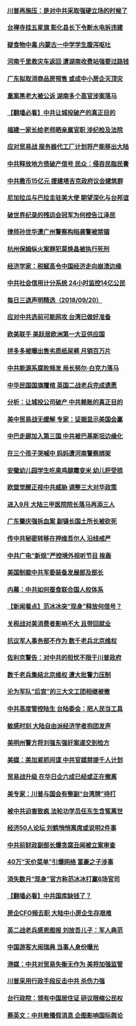#### [川普再施压：是对中共采取强硬立场的时候了](../pages/nsc413/n10731722.md) 

#### [台禅寺挂五星旗 彰化县长下令断水电拆违建](../pages/nsc413/n10730285.md) 

#### [疑食物中毒 内蒙古一中学学生腹泻呕吐](../pages/nsc413/n10731513.md) 

#### [河南千里救灾车返回 遭湖南收费站强要过路钱](../pages/nsc413/n10724889.md) 

#### [广东拟取消商品房预售 或成中小房企灭顶灾](../pages/nsc413/n10731196.md) 

#### [重案黑老大被公诉 湖南多个高官涉案落马](../pages/nsc413/n10731303.md) 

#### [【翻墙必看】中共让城投破产的真正目的](../pages/nsc413/n10730568.md) 

#### [福建一家长给老师晒亲属官职 涉纪检及法院](../pages/nsc413/n10731210.md) 

#### [应对贸易战 服务器代工厂计划将产能移出大陆](../pages/nsc413/n10730505.md) 

#### [中共释放地方债破产信号 民众：侵吞民脂民膏](../pages/nsc413/n10731160.md) 

#### [中共撒币15亿元 援建塔吉克政府议会建筑群](../pages/nsc413/n10730599.md) 

#### [尼加拉瓜与巴拉圭驻美大使 期望深化与台邦谊](../pages/nsc413/n10730943.md) 

#### [破世界纪录的残运会冠军为何控告江泽民](../pages/nsc413/n10714336.md) 

#### [律师孙世华遭广州警察构陷袭警被禁锢](../pages/nsc413/n10730573.md) 

#### [杭州保姆纵火案罪犯莫焕晶被执行死刑](../pages/nsc413/n10730548.md) 

#### [经济学家：税赋高令中国经济走向崩溃边缘](../pages/nsc413/n10729828.md) 

#### [中共社会信用计分系统 24小时监控14亿公民](../pages/nsc413/n10730337.md) 

#### [每日三退声明精选（2018/09/20）](../pages/nsc413/n10730382.md) 

#### [应对中共选前可能网攻 台湾已做好准备](../pages/nsc413/n10730269.md) 

#### [欧美联手 美跃居欧洲第一大豆供应国](../pages/nsc413/n10729227.md) 

#### [拼多多被曝出售劣质纸尿裤 月销百万片](../pages/nsc413/n10729964.md) 

#### [中共能源系腐败频发 局长努尔‧白克力落马](../pages/nsc413/n10729999.md) 

#### [中华民国国旗覆棺 英国二战老兵完成遗愿](../pages/nsc413/n10730131.md) 

#### [分析：让城投公司破产 中共赖账的真正目的](../pages/nsc413/n10729806.md) 

#### [美中贸易战无缓解 专家：证据显示美国会赢](../pages/nsc413/n10729915.md) 

#### [中巴走廊加入第三国 中共被巴基斯坦边缘化](../pages/nsc413/n10729111.md) 

#### [在三个孩子哭喊中 妈妈遭河南警察绑架](../pages/nsc413/n10728678.md) 

#### [安徽幼儿园学生吃臭鸡腿霉变米 幼儿肝受损](../pages/nsc413/n10729697.md) 

#### [欧盟觉醒正视中共威胁 调整三大对华政策](../pages/nsc413/n10729769.md) 

#### [进入9月 大陆三甲医院院长落马再添三人](../pages/nsc413/n10729702.md) 

#### [广东肇庆强拆血案 副镇长国土所长被砍死](../pages/nsc413/n10729503.md) 

#### [传中共秘密转移在押维吾尔人 沿线戒严](../pages/nsc413/n10729577.md) 

#### [中共广电“新规”严控境外视听节目 挨轰](../pages/nsc413/n10729114.md) 

#### [美国制裁中共军委装备发展部及部长](../pages/nsc413/n10728984.md) 

#### [内幕：中共如何蚕食联合国人权体系](../pages/nsc413/n10726616.md) 

#### [【新闻看点】范冰冰突“现身”释放何信号？](../pages/nsc413/n10729288.md) 

#### [关税战对美消费者影响不大 且带回就业](../pages/nsc413/n10729313.md) 

#### [抗议军人事务部不作为 数千老兵北京维权](../pages/nsc413/n10729157.md) 

#### [佐利克警告：对中共的担忧不限于川普政府](../pages/nsc413/n10729251.md) 

#### [数千老兵集结北京维权 遭大批警力压制](../pages/nsc413/n10729266.md) 

#### [沦为军队“后宫”的三大文工团相继被撤](../pages/nsc413/n10729100.md) 

#### [中共高度管控陆生 台陆委会：把人民当工具](../pages/nsc413/n10728169.md) 

#### [敏感时刻 大陆自由派经济学者抱团发声](../pages/nsc413/n10728993.md) 

#### [美明州警方将刘强东强奸案递交到检方](../pages/nsc413/n10729118.md) 

#### [美媒：美加紧抓间谍 中共官媒禁提千人计划](../pages/nsc413/n10729047.md) 

#### [贸易战升级 在华日企六成已经或正在撤离](../pages/nsc413/n10728778.md) 

#### [美专家：川普与国会有整副“台湾牌”待打](../pages/nsc413/n10728829.md) 

#### [被中共迫害致疯 法轮功学员任东生含冤离世](../pages/nsc413/n10728418.md) 

#### [经济50人论坛 刘鹤悄悄离席或说明2件事](../pages/nsc413/n10728814.md) 

#### [中共前财政副部长爆贪腐丑闻被立案审查](../pages/nsc413/n10728464.md) 

#### [40万“天价菜单”引爆网络 富豪之子涉事](../pages/nsc413/n10728234.md) 

#### [消失数月“现身”官方称范冰冰打赢6场官司](../pages/nsc413/n10728783.md) 

#### [【翻墙必看】中共国库缺钱了？](../pages/nsc413/n10727353.md) 

#### [房企CFO频去职 大陆中小房企生存艰难](../pages/nsc413/n10727643.md) 

#### [英二战老兵感恩图报 刘放吾儿子：军人典范](../pages/nsc413/n10728336.md) 

#### [中国游客大闹瑞典 当事人身份曝光](../pages/nsc413/n10728269.md) 

#### [港媒：中共对贸易失衡无作为 美将加强监管](../pages/nsc413/n10728190.md) 

#### [川普采用行政手段反击中共 杀伤力强](../pages/nsc413/n10727890.md) 

#### [台行政院：领有中国居住证 研议限缩公民权](../pages/nsc413/n10728166.md) 

#### [蔡英文：中共散播假消息 企图影响国际舆论](../pages/nsc413/n10728007.md) 

